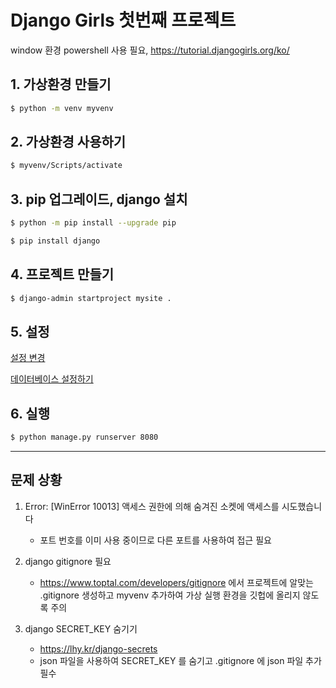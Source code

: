 # Django Girls 첫번째 프로젝트

window 환경 powershell 사용 필요, https://tutorial.djangogirls.org/ko/

## 1. 가상환경 만들기

```bash
$ python -m venv myvenv
```

## 2. 가상환경 사용하기

```bash
$ myvenv/Scripts/activate
```

## 3. pip 업그레이드, django 설치

```bash
$ python -m pip install --upgrade pip
```

```bash
$ pip install django
```

## 4. 프로젝트 만들기

```bash
$ django-admin startproject mysite .
```

## 5. 설정 

[설정 변경](https://tutorial.djangogirls.org/ko/django_start_project/#%EC%84%A4%EC%A0%95-%EB%B3%80%EA%B2%BD)

[데이터베이스 설정하기](https://tutorial.djangogirls.org/ko/django_start_project/#%EB%8D%B0%EC%9D%B4%ED%84%B0%EB%B2%A0%EC%9D%B4%EC%8A%A4-%EC%84%A4%EC%A0%95%ED%95%98%EA%B8%B0)

## 6. 실행

```bash
$ python manage.py runserver 8080
```

---

## 문제 상황

1. Error: [WinError 10013] 액세스 권한에 의해 숨겨진 소켓에 액세스를 시도했습니다
   - 포트 번호를 이미 사용 중이므로 다른 포트를 사용하여 접근 필요
2. django gitignore 필요
   - https://www.toptal.com/developers/gitignore 에서 프로젝트에 알맞는 .gitignore 생성하고 myvenv 추가하여 가상 실행 환경을 깃헙에 올리지 않도록 주의

3. django SECRET_KEY 숨기기
   - https://lhy.kr/django-secrets
   - json 파일을 사용하여 SECRET_KEY 를 숨기고 .gitignore 에 json 파일 추가 필수




